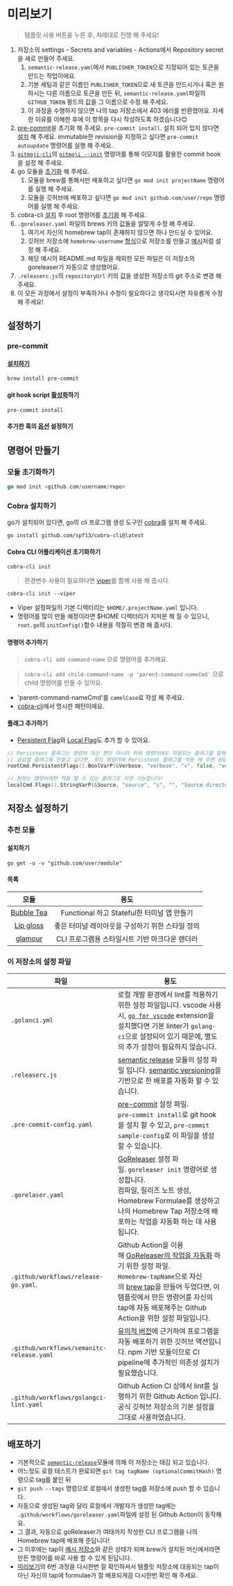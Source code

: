 # 미리보기

> 템플릿 사용 버튼을 누른 후, 차례대로 진행 해 주세요!
1. 저장소의 settings - Secrets and variables - Actions에서 Repository secret을 새로 만들어 주세요.
   1. `semantic-release.yaml`에서 `PUBLISHER_TOKEN`으로 지정되어 있는 토큰을 만드는 작업이에요. 
   2. 기본 세팅과 같은 이름인 `PUBLISHER_TOKEN`으로 새 토큰을 만드시거나 혹은 원하시는 다른 이름으로 토큰을 만든 뒤, `semantic-release.yaml`파일의 `GITHUB_TOKEN` 필드의 값을 그 이름으로 수정 해 주세요.
   3. 이 과정을 수행하지 않으면 나의 tap 저장소에서 403 에러를 반환했어요. 자세한 이유를 이해한 후에 이 항목을 다시 작성하도록 하겠습니다😊
2. [pre-commit](#pre-commit)을 초기화 해 주세요. `pre-commit install`. 설치 되어 있지 않다면 [설치](https://pre-commit.com/#installation) 해 주세요. immutable한 revision을 지정하고 싶다면 `pre-commit autoupdate` 명령어를 실행 해 주세요.
3. [`gitmoji-cli`](https://github.com/carloscuesta/gitmoji-cli#install)의 [`gitmoji --init`](https://github.com/carloscuesta/gitmoji-cli#usage) 명령어를 통해 이모지를 활용한 commit hook을 설정 해 주세요.
4. go 모듈을 [초기화](#모듈-초기화하기) 해 주세요. 
   1. 모듈을 brew를 통해서만 배포하고 싶다면 `go mod init projectName` 명령어를 실행 해 주세요.
   2. 모듈을 깃허브에 배포하고 싶다면 `go mod init github.com/user/repo` 명령어를 실행 해 주세요.
5. cobra-cli [설치](#cobra-설치하기) 후 root 명령어를 [초기화](#cobra-cli-어플리케이션-초기화하기) 해 주세요.
6. `.goreleaser.yaml` 파일의 brews 키의 값들을 알맞게 수정 해 주세요.
   1. 여기서 자신의 homebrew tap이 존재하지 않으면 하나 만드실 수 있어요.
   2. 깃허브 저장소에 `homebrew-username` [형식](https://docs.brew.sh/Taps#repository-naming-conventions-and-assumptions)으로 저장소를 만들고 [예시](https://github.com/Hwansul/homebrew-byeoru)처럼 설정 해 주세요.
   3. 해당 예시의 README.md 파일을 제외한 모든 파일은 이 저장소의 goreleaser가 자동으로 생성했어요.
7. `.releaserc.js`의 `repositoryUrl` 키의 값을 생성한 저장소의 git 주소로 변경 해 주세요.
8. 이 모든 과정에서 설정이 부족하거나 수정이 필요하다고 생각되시면 자유롭게 수정 해 주세요!

## 설정하기

### pre-commit

#### [설치하기](https://pre-commit.com/#installation)

```shell
brew install pre-commit
```

#### git hook script [활성화](https://pre-commit.com/#3-install-the-git-hook-scripts)하기

```shell
pre-commit install
```

#### 추가한 훅의 [옵션](https://pre-commit.com/#pre-commit-install) 설정하기

## 명령어 만들기

### 모듈 초기화하기

```go
go mod init <github.com/username/repo>
```

### Cobra 설치하기

go가 설치되어 있다면, go의 cli 프로그램 생성 도구인 [cobra](https://github.com/spf13/cobra#installing)를 설치 해 주세요.

```shell
go install github.com/spf13/cobra-cli@latest
```

#### Cobra CLI 어플리케이션 초기화하기

```shell
cobra-cli init
```

> 환경변수 사용이 필요하다면 [viper](https://github.com/spf13/viper#putting-values-into-viper)를 함께 사용 해 줍시다.

```shell
cobra-cli init --viper
```

- Viper 설정파일의 기본 디렉터리는 `$HOME/.projectName.yaml` 입니다.
- 명령어를 많이 만들 예정이라면 $HOME 디렉터리가 지저분 해 질 수 있으니, `root.go`의 `initConfig()`함수 내용을 적절히 변경 해 줍시다.

#### 명령어 추가하기

> `cobra-cli add command-name` 으로 명령어를 추가해요.

> `cobra-cli add child-command-name -p 'parent-command-nameCmd'` 으로 child 명령어를 만들 수 있어요.

- 'parent-command-nameCmd'를 `camelCase`로 작성 해 주세요.
- [cobra-cli](https://github.com/spf13/cobra-cli#add-commands-to-a-project)에서 명시한 패턴이에요.

#### 플래그 추가하기

- [Persistent Flag](https://github.com/spf13/cobra/blob/main/site/content/user_guide.md#persistent-flags)와 [Local Flag](https://github.com/spf13/cobra/blob/main/site/content/user_guide.md#local-flags)도 추가 할 수 있어요.

```go
// Persistent 플래그는 명령어 자신 뿐만 아니라 하위 명령어에도 적용되는 플래그를 말해요.
// 글로벌 플래그를 만들고 싶다면, 루트 명령어에 Persistent 플래그를 적용 해 주면 된답니다.
rootCmd.PersistentFlags().BoolVarP(&Verbose, "verbose", "v", false, "verbose output")

// 원하는 명령어에만 적용 할 수 있는 플래그도 지정 가능합니다!
localCmd.Flags().StringVarP(&Source, "source", "s", "", "Source directory to read from")
```

## 저장소 설정하기

### 추천 모듈

#### 설치하기

```shell
go get -u -v "github.com/user/module"
```

#### 목록

|                           모듈                           |                       용도                       |
| :------------------------------------------------------: | :----------------------------------------------: |
| [Bubble Tea](https://github.com/charmbracelet/bubbletea) |   Functional 하고 Stateful한 터미널 앱 만들기    |
|  [Lip gloss](https://github.com/charmbracelet/lipgloss)  | 좋은 터미널 레이아웃을 구성하기 위한 스타일 정의 |
|   [glamour](https://github.com/charmbracelet/glamour)    |  CLI 프로그램용 스타일시트 기반 마크다운 렌더러  |

### 이 저장소의 설정 파일

| 파일                                      | 용도                                                                                                                                                                                                                                                                                                                                                                                                                                                                                              |
| ----------------------------------------- | ------------------------------------------------------------------------------------------------------------------------------------------------------------------------------------------------------------------------------------------------------------------------------------------------------------------------------------------------------------------------------------------------------------------------------------------------------------------------------------------------- |
| `.golanci.yml`                            | 로컬 개발 환경에서 lint를 적용하기 위한 설정 파일입니다. vscode 사용 시, [`go for vscode`](https://golangci-lint.run/usage/integrations/#go-for-visual-studio-code) extension을 설치했다면 기본 linter가 `golang-ci`으로 설정되어 있기 때문에, 별도의 추가 설정이 필요하지 않습니다.                                                                                                                                                                                                              |
| `.releaserc.js`                           | [semantic release](https://semantic-release.gitbook.io/semantic-release/) 모듈의 설정 파일 입니다. [semantic versioning](https://semver.org/)을 기반으로 한 배포를 자동화 할 수 있습니다.                                                                                                                                                                                                                           |
| `.pre-commit-config.yaml`                 | [pre-commit](https://pre-commit.com/) 설정 파일.  <br>`pre-commit install`로 git hook을 설치 할 수 있고, `pre-commit sample-config`로 이 파일을 생성 할 수 있습니다.                                                                                                                                                                                                                                                                                                    |
| `.gorelaser.yaml`                         | [GoReleaser](https://goreleaser.com/) 설정 파일. `goreleaser init` 명령어로 생성합니다.  <br>컴파일, 릴리즈 노트 생성, Homebrew Formulae를 생성하고 나의 Homebrew Tap 저장소에 배포하는 작업을 자동화 하는 데 사용됩니다.                                                                                                                                                                                                                                               |
| `.github/workflows/release-go.yaml`.      | Github Action을 이용해 [GoReleaser의 작업을 자동화](https://goreleaser.com/ci/actions/?h=github+ac) 하기 위한 설정 파일.  <br>`Homebrew-tapName`으로 자신의 [brew tap](https://docs.brew.sh/Taps)을 만들어 두었다면, 이 템플릿에서 만든 명령어를 자신의 tap에 자동 배포해주는 Github Action을 위한 설정 파일입니다. |
| `.github/workflows/semanitc-release.yaml` | [유의적 버전](https://semver.org/lang/ko/)에 근거하여 프로그램을 자동 배포하기 위한 깃허브 액션입니다. npm 기반 모듈이므로 CI pipeline에 추가적인 의존성 설치가 필요했습니다.                                                                                                                                                                                                                                                                                                                     |
| `.github/workflows/golangci-lint.yaml`    | Github Action CI 상에서 lint를 실행하기 위한 Github Action 입니다. 공식 깃허브 저장소의 기본 설정을 그대로 사용하였습니다.                                                                                                                                                                                                                                                                                                                                                                        |

## 배포하기

- 기본적으로 [`semantic-release`](https://semantic-release.gitbook.io/semantic-release/)모듈에 의해 이 저장소는 태깅 되고 있습니다.
- 어느정도 로컬 테스트가 완료되면 `git tag tagName (optionalCommitHash)` 명령으로 tag를 붙인 뒤
- `git push --tags` 명령으로 로컬에서 생성한 tag를 저장소에 push 할 수 있습니다.
- 자동으로 생성된 tag와 달리 로컬에서 개발자가 생성한 tag에는 `.github/workflows/goreleaser.yaml`파일에 설정 된 Github Action이 동작해요.
- 그 결과, 자동으로 goReleaser가 여태까지 작성한 CLI 프로그램을 나의 Homebrew tap에 배포해 준답니다!
- 그 이후에는 tap이 [예시 저장소](https://github.com/hoehwa/homebrew-byeoru)와 같은 상태가 되며 brew가 설치된 머신에서라면 만든 명령어를 바로 사용 할 수 있게 된답니다.
- [미리보기](#미리보기)의 6번 과정을 다시한번 잘 확인하셔서 템플릿 저장소에 대응되는 tap이 아닌 자신의 tap에 formulae가 잘 배포되게끔 다시한번 확인 해 주세요.
